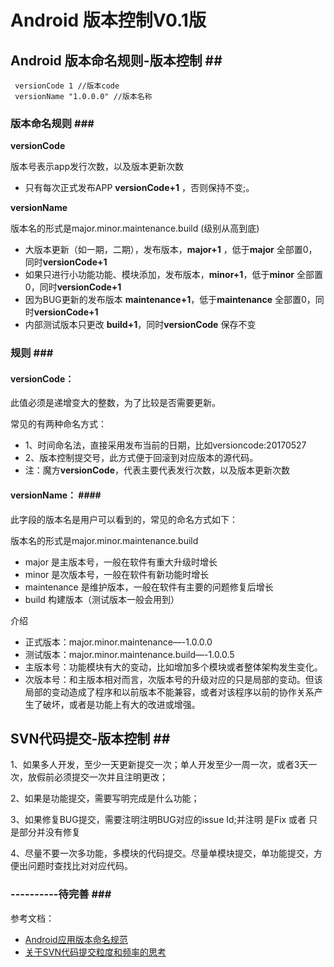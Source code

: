 # Android 版本控制V0.1版

## Android 版本命名规则-版本控制 \#\#

```text
 versionCode 1 //版本code
 versionName "1.0.0.0" //版本名称
```

### 版本命名规则 \#\#\#

**versionCode**

版本号表示app发行次数，以及版本更新次数

* 只有每次正式发布APP  **versionCode+1** ，否则保持不变;。

**versionName**

版本名的形式是major.minor.maintenance.build \(级别从高到底\)

* 大版本更新（如一期，二期），发布版本，**major+1** ，低于**major** 全部置0，同时**versionCode+1**
* 如果只进行小功能功能、模块添加，发布版本，**minor+1**，低于**minor** 全部置0，同时**versionCode+1**
* 因为BUG更新的发布版本 **maintenance+1**，低于**maintenance** 全部置0，同时**versionCode+1**
* 内部测试版本只更改 **build+1**，同时**versionCode** 保存不变

### 规则 \#\#\#

#### versionCode：

此值必须是递增变大的整数，为了比较是否需要更新。

常见的有两种命名方式：

* 1、时间命名法，直接采用发布当前的日期，比如versioncode:20170527 
* 2、版本控制提交号，此方式便于回滚到对应版本的源代码。
* 注：魔方**versionCode**，代表主要代表发行次数，以及版本更新次数

#### versionName：  \#\#\#\#

此字段的版本名是用户可以看到的，常见的命名方式如下：

版本名的形式是major.minor.maintenance.build

* major 是主版本号，一般在软件有重大升级时增长 
* minor 是次版本号，一般在软件有新功能时增长 
* maintenance 是维护版本，一般在软件有主要的问题修复后增长 
* build 构建版本（测试版本一般会用到） 

介绍

* 正式版本：major.minor.maintenance—-1.0.0.0 
* 测试版本：major.minor.maintenance.build—-1.0.0.5
* 主版本号：功能模块有大的变动，比如增加多个模块或者整体架构发生变化。
* 次版本号：和主版本相对而言，次版本号的升级对应的只是局部的变动。但该局部的变动造成了程序和以前版本不能兼容，或者对该程序以前的协作关系产生了破坏，或者是功能上有大的改进或增强。

## SVN代码提交-版本控制 \#\#

1、如果多人开发，至少一天更新提交一次；单人开发至少一周一次，或者3天一次，放假前必须提交一次并且注明更改；

2、如果是功能提交，需要写明完成是什么功能；

3、如果修复BUG提交，需要注明注明BUG对应的issue Id;并注明 是Fix 或者 只是部分并没有修复

4、尽量不要一次多功能，多模块的代码提交。尽量单模块提交，单功能提交，方便出问题时查找比对对应代码。

### ----------待完善 \#\#\#

参考文档：

* [Android应用版本命名规范](http://blog.csdn.net/u012308094/article/details/72780302)
* [关于SVN代码提交粒度和频率的思考](https://www.cnblogs.com/zhanjindong/p/think-about-svn-commit-granularity-and-frequency.html)

